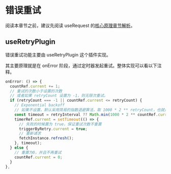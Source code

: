 # 错误重试

阅读本章节之前，建议先阅读 useRequest 的[核心原理章节解析](/hooks/request/use-request)。

## useRetryPlugin

错误重试功能主要由 useRetryPlugin 这个插件实现。

其主要原理就是在 onError 阶段，通过定时器发起重试。整体实现可以看以下注释。

```ts
onError: () => {
  countRef.current += 1;
  // 重试的次数小于设置的次数
  // 或者如果 retryCount 设置为 -1，则无限次重试。
  if (retryCount === -1 || countRef.current <= retryCount) {
    // Exponential backoff
    // 如果不设置，默认采用简易的指数退避算法，取 1000 * 2 ** retryCount，也就是第一次重试等待 2s，第二次重试等待 4s，以此类推，如果大于 30s，则取 30s
    const timeout = retryInterval ?? Math.min(1000 * 2 ** countRef.current, 30000);
    timerRef.current = setTimeout(() => {
      // 失败的时候置为 true，保证重试次数不重置
      triggerByRetry.current = true;
      // 重新请求
      fetchInstance.refresh();
    }, timeout);
  } else {
    // 重置为0，并且不再重试
    countRef.current = 0;
  }
},
```
